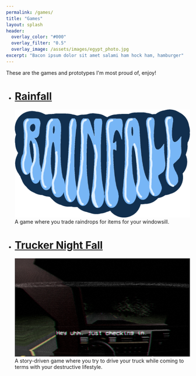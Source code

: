 ```yaml
---
permalink: /games/
title: "Games"
layout: splash
header:
  overlay_color: "#000"
  overlay_filter: "0.5"
  overlay_image: /assets/images/egypt_photo.jpg
excerpt: "Bacon ipsum dolor sit amet salami ham hock ham, hamburger"
---
```


These are the games and prototypes I'm most proud of, enjoy!
- # [Rainfall](/games/rainfall/)
    ![Alt text](/assets/images/Rainfall.PNG)
    A game where you trade raindrops for items for your windowsill. 
- # [Trucker Night Fall](/games/truckernightfall/)
    ![Alt text](/assets/images/trucker-night-fall-title.PNG)
    A story-driven game where you try to drive your truck while coming to terms with your destructive lifestyle.
